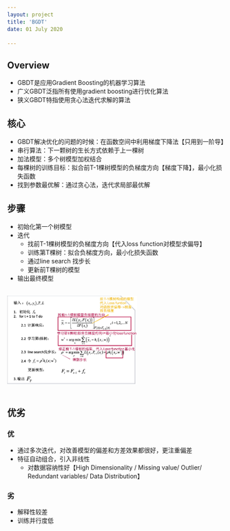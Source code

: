 ```yaml
---
layout: project
title: 'BGDT'
date: 01 July 2020

---		
```

## Overview
- GBDT是应用Gradient Boosting的机器学习算法
- 广义GBDT泛指所有使用gradient boosting进行优化算法
- 狭义GBDT特指使用贪心法迭代求解的算法

## 核心
- GBDT解决优化的问题的时候：在函数空间中利用梯度下降法【只用到一阶导】
- 串行算法：下一颗树的生长方式依赖于上一棵树
- 加法模型：多个树模型加权结合
- 每棵树的训练目标：拟合前T-1棵树模型的负梯度方向【梯度下降】，最小化损失函数
- 找到参数最优解：通过贪心法，迭代求局部最优解
	
## 步骤
- 初始化第一个树模型
- 迭代
  - 找前T-1棵树模型的负梯度方向【代入loss function对模型求偏导】
  - 训练第T棵树：拟合负梯度方向，最小化损失函数
  - 通过line search 找步长
  - 更新前T棵树的模型
- 输出最终模型

<br>
<img src="/assets/img/knowledge/GBDT/GBDT1.jpg" width="60%" />
<br><br>

## 优劣
### 优
  - 通过多次迭代，对改善模型的偏差和方差效果都很好，更注重偏差
  - 特征自动组合，引入非线性
	- 对数据容纳性好【High Dimensionality / Missing value/ Outlier/ Redundant variables/ Data Distribution】
### 劣
- 解释性较差
- 训练并行度低



